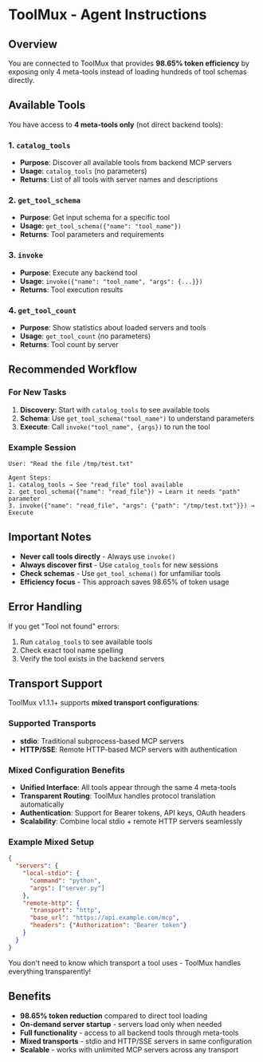 # ToolMux - Agent Instructions

## Overview
You are connected to ToolMux that provides **98.65% token efficiency** by exposing only 4 meta-tools instead of loading hundreds of tool schemas directly.

## Available Tools
You have access to **4 meta-tools only** (not direct backend tools):

### 1. `catalog_tools`
- **Purpose**: Discover all available tools from backend MCP servers
- **Usage**: `catalog_tools` (no parameters)
- **Returns**: List of all tools with server names and descriptions

### 2. `get_tool_schema`
- **Purpose**: Get input schema for a specific tool
- **Usage**: `get_tool_schema({"name": "tool_name"})`
- **Returns**: Tool parameters and requirements

### 3. `invoke`
- **Purpose**: Execute any backend tool
- **Usage**: `invoke({"name": "tool_name", "args": {...}})`
- **Returns**: Tool execution results

### 4. `get_tool_count`
- **Purpose**: Show statistics about loaded servers and tools
- **Usage**: `get_tool_count` (no parameters)
- **Returns**: Tool count by server

## Recommended Workflow

### For New Tasks
1. **Discovery**: Start with `catalog_tools` to see available tools
2. **Schema**: Use `get_tool_schema("tool_name")` to understand parameters
3. **Execute**: Call `invoke("tool_name", {args})` to run the tool

### Example Session
```
User: "Read the file /tmp/test.txt"

Agent Steps:
1. catalog_tools → See "read_file" tool available
2. get_tool_schema({"name": "read_file"}) → Learn it needs "path" parameter
3. invoke({"name": "read_file", "args": {"path": "/tmp/test.txt"}}) → Execute
```

## Important Notes

- **Never call tools directly** - Always use `invoke()`
- **Always discover first** - Use `catalog_tools` for new sessions
- **Check schemas** - Use `get_tool_schema()` for unfamiliar tools
- **Efficiency focus** - This approach saves 98.65% of token usage

## Error Handling

If you get "Tool not found" errors:
1. Run `catalog_tools` to see available tools
2. Check exact tool name spelling
3. Verify the tool exists in the backend servers

## Transport Support

ToolMux v1.1.1+ supports **mixed transport configurations**:

### Supported Transports
- **stdio**: Traditional subprocess-based MCP servers
- **HTTP/SSE**: Remote HTTP-based MCP servers with authentication

### Mixed Configuration Benefits
- **Unified Interface**: All tools appear through the same 4 meta-tools
- **Transparent Routing**: ToolMux handles protocol translation automatically
- **Authentication**: Support for Bearer tokens, API keys, OAuth headers
- **Scalability**: Combine local stdio + remote HTTP servers seamlessly

### Example Mixed Setup
```json
{
  "servers": {
    "local-stdio": {
      "command": "python", 
      "args": ["server.py"]
    },
    "remote-http": {
      "transport": "http",
      "base_url": "https://api.example.com/mcp",
      "headers": {"Authorization": "Bearer token"}
    }
  }
}
```

You don't need to know which transport a tool uses - ToolMux handles everything transparently!

## Benefits

- **98.65% token reduction** compared to direct tool loading
- **On-demand server startup** - servers load only when needed
- **Full functionality** - access to all backend tools through meta-tools
- **Mixed transports** - stdio and HTTP/SSE servers in same configuration
- **Scalable** - works with unlimited MCP servers across any transport
